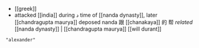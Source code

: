 - [[greek]]
- attacked [[india]] during د time of [[nanda dynasty]], later [[chandragupta maurya]] deposed nanda  跟 [[chanakaya]] 的 帮 _related_ [[nanda dynasty]] | [[chandragupta maurya]] [[will durant]]

```query
"alexander"
```